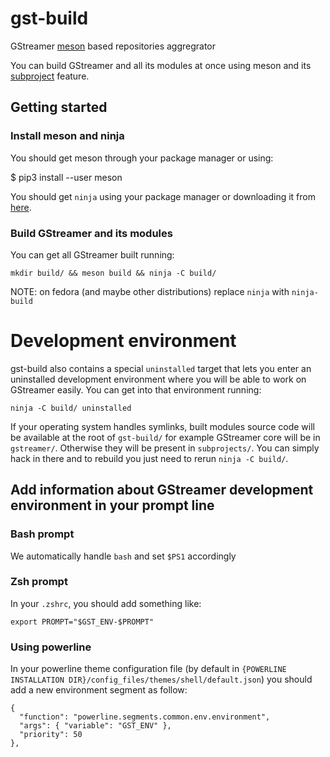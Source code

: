 # gst-build

GStreamer [meson](http://mesonbuild.com/) based repositories aggregrator

You can build GStreamer and all its modules at once using
meson and its [subproject](https://github.com/mesonbuild/meson/wiki/Subprojects) feature.

## Getting started

### Install meson and ninja

You should get meson through your package manager or using:

  $ pip3 install --user meson

You should get `ninja` using your package manager or downloading it from
[here](https://github.com/ninja-build/ninja/releases).

### Build GStreamer and its modules

You can get all GStreamer built running:

```
mkdir build/ && meson build && ninja -C build/
```

NOTE: on fedora (and maybe other distributions) replace `ninja` with `ninja-build`

# Development environment

gst-build also contains a special `uninstalled` target that lets you enter an
uninstalled development environment where you will be able to work on GStreamer easily.
You can get into that environment running:

```
ninja -C build/ uninstalled
```

If your operating system handles symlinks, built modules source code will be available
at the root of `gst-build/` for example GStreamer core will be in `gstreamer/`. Otherwise
they will be present in `subprojects/`. You can simply hack in there and to rebuild you
just need to rerun `ninja -C build/`.


## Add information about GStreamer development environment in your prompt line

### Bash prompt

We automatically handle `bash` and set `$PS1` accordingly

### Zsh prompt

In your `.zshrc`, you should add something like:

```
export PROMPT="$GST_ENV-$PROMPT"
```

### Using powerline

In your powerline theme configuration file (by default in
`{POWERLINE INSTALLATION DIR}/config_files/themes/shell/default.json`)
you should add a new environment segment as follow:

```
{
  "function": "powerline.segments.common.env.environment",
  "args": { "variable": "GST_ENV" },
  "priority": 50
},
```
